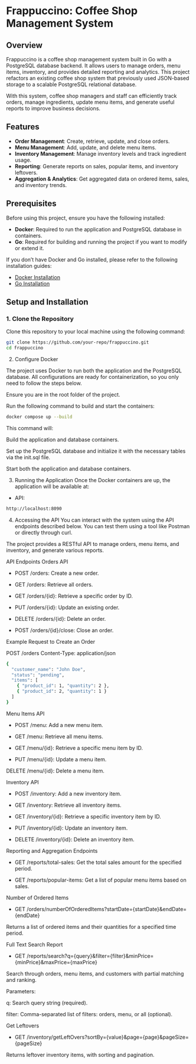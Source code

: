 # Frappuccino: Coffee Shop Management System

## Overview

Frappuccino is a coffee shop management system built in Go with a PostgreSQL database backend. It allows users to manage orders, menu items, inventory, and provides detailed reporting and analytics. This project refactors an existing coffee shop system that previously used JSON-based storage to a scalable PostgreSQL relational database.

With this system, coffee shop managers and staff can efficiently track orders, manage ingredients, update menu items, and generate useful reports to improve business decisions.

## Features

- **Order Management**: Create, retrieve, update, and close orders.
- **Menu Management**: Add, update, and delete menu items.
- **Inventory Management**: Manage inventory levels and track ingredient usage.
- **Reporting**: Generate reports on sales, popular items, and inventory leftovers.
- **Aggregation & Analytics**: Get aggregated data on ordered items, sales, and inventory trends.

## Prerequisites

Before using this project, ensure you have the following installed:

- **Docker**: Required to run the application and PostgreSQL database in containers.
- **Go**: Required for building and running the project if you want to modify or extend it.

If you don’t have Docker and Go installed, please refer to the following installation guides:

- [Docker Installation](https://docs.docker.com/get-docker/)
- [Go Installation](https://go.dev/doc/install)

## Setup and Installation

### 1. Clone the Repository

Clone this repository to your local machine using the following command:

``` bash
git clone https://github.com/your-repo/frappuccino.git
cd frappuccino 
```

 2. Configure Docker

The project uses Docker to run both the application and the PostgreSQL database. All configurations are ready for containerization, so you only need to follow the steps below.

Ensure you are in the root folder of the project.

Run the following command to build and start the containers:


```bash
docker compose up --build
```
This command will:

Build the application and database containers.

Set up the PostgreSQL database and initialize it with the necessary tables via the init.sql file.

Start both the application and database containers.

3. Running the Application
Once the Docker containers are up, the application will be available at:

- API: 
```bash
http://localhost:8090
```

4. Accessing the API
You can interact with the system using the API endpoints described below. You can test them using a tool like Postman or directly through curl.

The project provides a RESTful API to manage orders, menu items, and inventory, and generate various reports.

API Endpoints
Orders API
- POST /orders: Create a new order.

- GET /orders: Retrieve all orders.

- GET /orders/{id}: Retrieve a specific order by ID.

- PUT /orders/{id}: Update an existing order.

- DELETE /orders/{id}: Delete an order.

- POST /orders/{id}/close: Close an order.

Example Request to Create an Order

POST /orders
Content-Type: application/json
```bash
{
  "customer_name": "John Doe",
  "status": "pending",
  "items": [
    { "product_id": 1, "quantity": 2 },
    { "product_id": 2, "quantity": 1 }
  ]
}
```
Menu Items API
- POST /menu: Add a new menu item.

- GET /menu: Retrieve all menu items.

- GET /menu/{id}: Retrieve a specific menu item by ID.

- PUT /menu/{id}: Update a menu item.

DELETE /menu/{id}: Delete a menu item.

Inventory API
- POST /inventory: Add a new inventory item.

- GET /inventory: Retrieve all inventory items.

- GET /inventory/{id}: Retrieve a specific inventory item by ID.

- PUT /inventory/{id}: Update an inventory item.

- DELETE /inventory/{id}: Delete an inventory item.

Reporting and Aggregation Endpoints
- GET /reports/total-sales: Get the total sales amount for the specified period.

- GET /reports/popular-items: Get a list of popular menu items based on sales.


Number of Ordered Items
- GET /orders/numberOfOrderedItems?startDate={startDate}&endDate={endDate}

Returns a list of ordered items and their quantities for a specified time period.

Full Text Search Report
- GET /reports/search?q={query}&filter={filter}&minPrice={minPrice}&maxPrice={maxPrice}

Search through orders, menu items, and customers with partial matching and ranking.

Parameters:

q: Search query string (required).

filter: Comma-separated list of filters: orders, menu, or all (optional).

Get Leftovers
- GET /inventory/getLeftOvers?sortBy={value}&page={page}&pageSize={pageSize}

Returns leftover inventory items, with sorting and pagination.

